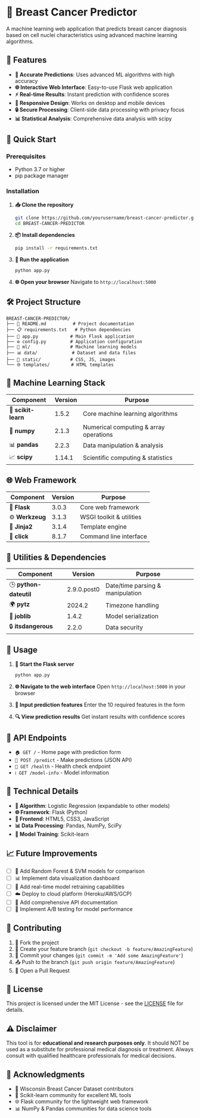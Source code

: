 # 🎯 Breast Cancer Predictor

A machine learning web application that predicts breast cancer diagnosis based on cell nuclei characteristics using advanced machine learning algorithms.

## 🌟 Features

- **🎯 Accurate Predictions**: Uses advanced ML algorithms with high accuracy
- **🌐 Interactive Web Interface**: Easy-to-use Flask web application
- **⚡ Real-time Results**: Instant prediction with confidence scores
- **📱 Responsive Design**: Works on desktop and mobile devices
- **🔒 Secure Processing**: Client-side data processing with privacy focus
- **📊 Statistical Analysis**: Comprehensive data analysis with scipy

## 🚀 Quick Start

### Prerequisites
- Python 3.7 or higher
- pip package manager

### Installation

1. **📥 Clone the repository**
   ```bash
   git clone https://github.com/yourusername/breast-cancer-predictor.git
   cd BREAST-CANCER-PREDICTOR
   ```

2. **📦 Install dependencies**
   ```bash
   pip install -r requirements.txt
   ```

3. **🚀 Run the application**
   ```bash
   python app.py
   ```

4. **🌐 Open your browser**
   Navigate to `http://localhost:5000`

## 🛠️ Project Structure

```
BREAST-CANCER-PREDICTOR/
├── 📄 README.md          # Project documentation
├── 📋 requirements.txt   # Python dependencies  
├── 🚀 app.py            # Main Flask application
├── ⚙️ config.py         # Application configuration
├── 🧠 ml/               # Machine learning models
├── 📊 data/             # Dataset and data files
├── 🎨 static/           # CSS, JS, images
└── 🌐 templates/        # HTML templates
```

## 🧠 Machine Learning Stack

| Component | Version | Purpose |
|-----------|---------|---------|
| 🤖 **scikit-learn** | 1.5.2 | Core machine learning algorithms |
| 🔢 **numpy** | 2.1.3 | Numerical computing & array operations |
| 📊 **pandas** | 2.2.3 | Data manipulation & analysis |
| 📈 **scipy** | 1.14.1 | Scientific computing & statistics |

## 🌐 Web Framework

| Component | Version | Purpose |
|-----------|---------|---------|
| 🚀 **Flask** | 3.0.3 | Core web framework |
| ⚙️ **Werkzeug** | 3.1.3 | WSGI toolkit & utilities |
| 🎨 **Jinja2** | 3.1.4 | Template engine |
| 🔧 **click** | 8.1.7 | Command line interface |

## 🔧 Utilities & Dependencies

| Component | Version | Purpose |
|-----------|---------|---------|
| 🕒 **python-dateutil** | 2.9.0.post0 | Date/time parsing & manipulation |
| 🌍 **pytz** | 2024.2 | Timezone handling |
| 💾 **joblib** | 1.4.2 | Model serialization |
| 🔒 **itsdangerous** | 2.2.0 | Data security |

## 🎯 Usage

1. **🚀 Start the Flask server**
   ```bash
   python app.py
   ```

2. **🌐 Navigate to the web interface**
   Open `http://localhost:5000` in your browser

3. **📝 Input prediction features**
   Enter the 10 required features in the form

4. **🔍 View prediction results**
   Get instant results with confidence scores

## 🤖 API Endpoints

- `🏠 GET /` - Home page with prediction form
- `🎯 POST /predict` - Make predictions (JSON API)
- `💚 GET /health` - Health check endpoint
- `ℹ️ GET /model-info` - Model information

## 🔬 Technical Details

- **🧠 Algorithm**: Logistic Regression (expandable to other models)
- **🌐 Framework**: Flask (Python)
- **🎨 Frontend**: HTML5, CSS3, JavaScript
- **📊 Data Processing**: Pandas, NumPy, SciPy
- **🔧 Model Training**: Scikit-learn

## 📈 Future Improvements

- [ ] 🤖 Add Random Forest & SVM models for comparison
- [ ] 📊 Implement data visualization dashboard
- [ ] 🔄 Add real-time model retraining capabilities
- [ ] ☁️ Deploy to cloud platform (Heroku/AWS/GCP)
- [ ] 📖 Add comprehensive API documentation
- [ ] 🧪 Implement A/B testing for model performance

## 🤝 Contributing

1. 🍴 Fork the project
2. 🌿 Create your feature branch (`git checkout -b feature/AmazingFeature`)
3. 💾 Commit your changes (`git commit -m 'Add some AmazingFeature'`)
4. 📤 Push to the branch (`git push origin feature/AmazingFeature`)
5. 🔄 Open a Pull Request

## 📝 License

This project is licensed under the MIT License - see the [LICENSE](LICENSE) file for details.

## ⚠️ Disclaimer

This tool is for **educational and research purposes only**. It should NOT be used as a substitute for professional medical diagnosis or treatment. Always consult with qualified healthcare professionals for medical decisions.

## 🙏 Acknowledgments

- 🏥 Wisconsin Breast Cancer Dataset contributors
- 🤖 Scikit-learn community for excellent ML tools
- 🌐 Flask community for the lightweight web framework
- 📊 NumPy & Pandas communities for data science tools